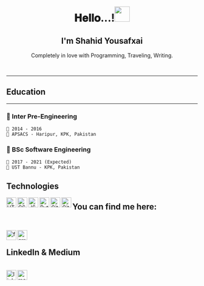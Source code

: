 <h1 align="center">𝐇𝐞𝐥𝐥𝐨...!<img src="https://github.com/JayantGoel001/JayantGoel001/blob/master/GIF/Hi.gif" width="40px" /></h1>
<h2 align="center">I'm Shahid Yousafxai</h2>
<p align="center">Completely in love with Programming, Traveling, Writing.</b> </p>
<br/>
<hr>
<h2>Education</h2>
<hr>
  <h3>📖 Inter Pre-Engineering</h3>
    
    📆 2014 - 2016
    📍 APSACS - Haripur, KPK, Pakistan

  <h3>📖 BSc Software Engineering</h3>
    
    📆 2017 - 2021 (Expected)
    📍 UST Bannu - KPK, Pakistan

<h2>Technologies</h2>
<img align="left" alt="HTML" width="26px" src="https://cdn1.iconfinder.com/data/icons/logotypes/32/badge-html-5-256.png" />
<img align="left" alt="CSS" width="26px" src="https://cdn1.iconfinder.com/data/icons/logotypes/32/badge-css-3-256.png" />
<img align="left" alt="JS" width="26px" src="https://cdn2.iconfinder.com/data/icons/designer-skills/128/code-programming-javascript-software-develop-command-language-256.png" />
<img align="left" alt="Python" width="26px" src="https://cdn4.iconfinder.com/data/icons/logos-and-brands/512/267_Python_logo-256.png" />
<img align="left" alt="Github" width="26px" src="https://cdn4.iconfinder.com/data/icons/iconsimple-logotypes/512/github-256.png" />
<img align="left" alt="Github" width="26px" src="https://cdn4.iconfinder.com/data/icons/logos-3/600/React.js_logo-512.png" />

## You can find me here:
<br/>

<a href="https://facebook.com/ShahidYousafxai98" rel="Facebook"><img  align="left" alt="facebook" width="26px" src="https://cdn1.iconfinder.com/data/icons/logotypes/32/square-facebook-256.png" alt="" /></a>
<a href="mailto:shahidbahadur1998@gmail.com" rel="Gmail"><img  align="left" alt="gmail" width="26px" src="https://cdn1.iconfinder.com/data/icons/google-new-logos-1/32/gmail_new_logo-256.png" alt="" /></a>
</br>

## LinkedIn & Medium
</br>
<a href="https://www.linkedin.com/in/shahidyousafxai/" rel="Facebook"><img  align="left" alt="linkedin" width="26px" src="https://cdn1.iconfinder.com/data/icons/logotypes/32/square-linkedin-128.png" alt="" /></a>
<a href="https://shahidyousafxai.medium.com/" rel="Facebook"><img  align="left" alt="medium" width="26px" src="https://play-lh.googleusercontent.com/hB9t3Z-mi284_49HA3nAuhO-W5Cyhje7r2P9McdgORoVCd-0SV54c12NMQWLHnqALw" alt="" /></a>
